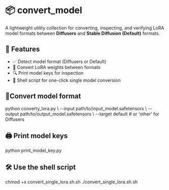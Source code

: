 # 📦 convert_model

A lightweight utility collection for converting, inspecting, and verifying LoRA model formats between **Diffusers** and **Stable Diffusion (Default)** formats.

## 🔧 Features

- ✅ Detect model format (Diffusers or Default)
- 🔄 Convert LoRA weights between formats
- 🔍 Print model keys for inspection
- 🧪 Shell script for one-click single model conversion


## 🔄Convert model format
python converty_lora.py \\
  --input path/to/input_model.safetensors \\
  --output path/to/output_model.safetensors \\
  --target default  # or 'other' for Diffusers

## 🖨 Print model keys
python print_model_key.py

## 🛠 Use the shell script
chmod +x convert_single_lora.sh.sh
./convert_single_lora.sh.sh